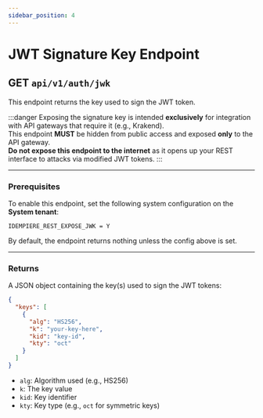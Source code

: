 ```yaml
---
sidebar_position: 4
---
```


# JWT Signature Key Endpoint

## GET `api/v1/auth/jwk`

This endpoint returns the key used to sign the JWT token.

:::danger
 Exposing the signature key is intended **exclusively** for integration with API gateways that require it (e.g., Krakend).  
 This endpoint **MUST** be hidden from public access and exposed **only** to the API gateway.  
 **Do not expose this endpoint to the internet** as it opens up your REST interface to attacks via modified JWT tokens.
:::

---

### Prerequisites

To enable this endpoint, set the following system configuration on the **System tenant**:

```
IDEMPIERE_REST_EXPOSE_JWK = Y
```

By default, the endpoint returns nothing unless the config above is set.

---

### Returns

A JSON object containing the key(s) used to sign the JWT tokens:

```json
{
  "keys": [
    {
      "alg": "HS256",
      "k": "your-key-here",
      "kid": "key-id",
      "kty": "oct"
    }
  ]
}
```

- `alg`: Algorithm used (e.g., HS256)
- `k`: The key value
- `kid`: Key identifier
- `kty`: Key type (e.g., `oct` for symmetric keys)